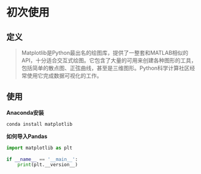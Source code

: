 # 初次使用

## 定义

> Matplotlib是Python最出名的绘图库，提供了一整套和MATLAB相似的API，十分适合交互式绘图。它包含了大量的可用来创建各种图形的工具，包括简单的散点图、正弦曲线，甚至是三维图形。Python科学计算社区经常使用它完成数据可视化的工作。

## 使用

**Anaconda安装**
```shell
conda install matplotlib
```

**如何导入Pandas**
```python
import matplotlib as plt
  
if __name__ == '__main__':  
    print(plt.__version__)
```